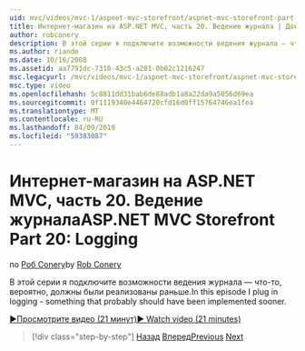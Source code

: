 ```yaml
---
uid: mvc/videos/mvc-1/aspnet-mvc-storefront/aspnet-mvc-storefront-part-20-logging
title: Интернет-магазин на ASP.NET MVC, часть 20. Ведение журнала | Документация Майкрософт
author: robconery
description: В этой серии я подключите возможности ведения журнала — что-то, вероятно, должны были реализованы раньше.
ms.author: riande
ms.date: 10/16/2008
ms.assetid: aa7791dc-7310-43c5-a281-0b02c1216247
msc.legacyurl: /mvc/videos/mvc-1/aspnet-mvc-storefront/aspnet-mvc-storefront-part-20-logging
msc.type: video
ms.openlocfilehash: 5c8811dd31bab6de88adb1a8a22da9a5056d69ea
ms.sourcegitcommit: 0f1119340e4464720cfd16d0ff15764746ea1fea
ms.translationtype: MT
ms.contentlocale: ru-RU
ms.lasthandoff: 04/09/2019
ms.locfileid: "59383087"
---
```

# <a name="aspnet-mvc-storefront-part-20-logging"></a><span data-ttu-id="c5859-103">Интернет-магазин на ASP.NET MVC, часть 20. Ведение журнала</span><span class="sxs-lookup"><span data-stu-id="c5859-103">ASP.NET MVC Storefront Part 20: Logging</span></span>

<span data-ttu-id="c5859-104">по [Роб Conery](https://github.com/robconery)</span><span class="sxs-lookup"><span data-stu-id="c5859-104">by [Rob Conery](https://github.com/robconery)</span></span>

<span data-ttu-id="c5859-105">В этой серии я подключите возможности ведения журнала — что-то, вероятно, должны были реализованы раньше.</span><span class="sxs-lookup"><span data-stu-id="c5859-105">In this episode I plug in logging - something that probably should have been implemented sooner.</span></span>

[<span data-ttu-id="c5859-106">&#9654;Просмотрите видео (21 минут)</span><span class="sxs-lookup"><span data-stu-id="c5859-106">&#9654; Watch video (21 minutes)</span></span>](https://channel9.msdn.com/Blogs/ASP-NET-Site-Videos/aspnet-mvc-storefront-part-20-logging)

> [!div class="step-by-step"]
> <span data-ttu-id="c5859-107">[Назад](aspnet-mvc-storefront-part-19a-windows-workflow-followup.md)
> [Вперед](aspnet-mvc-storefront-part-21-order-manager-and-personalization.md)</span><span class="sxs-lookup"><span data-stu-id="c5859-107">[Previous](aspnet-mvc-storefront-part-19a-windows-workflow-followup.md)
[Next](aspnet-mvc-storefront-part-21-order-manager-and-personalization.md)</span></span>
